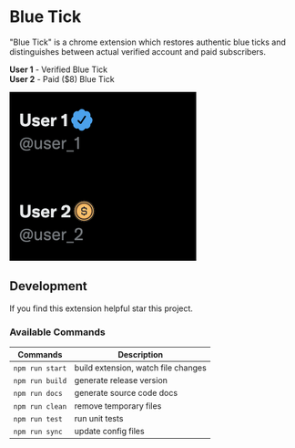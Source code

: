 # Blue Tick


"Blue Tick" is a chrome extension which restores authentic blue ticks and distinguishes between actual verified account and paid subscribers.

**User 1** - Verified Blue Tick <br>
**User 2** - Paid ($8) Blue Tick

![image info](./assets/img/tweetified_snap.png)


## Development 

If you find this extension helpful star this project.

### Available Commands

| Commands | Description |
| --- | --- |
| `npm run start` | build extension, watch file changes |
| `npm run build` | generate release version |
| `npm run docs` | generate source code docs |
| `npm run clean` | remove temporary files |
| `npm run test` | run unit tests |
| `npm run sync` | update config files |

